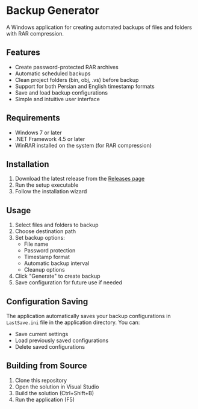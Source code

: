 # Backup Generator

A Windows application for creating automated backups of files and folders with RAR compression.

## Features

- Create password-protected RAR archives
- Automatic scheduled backups
- Clean project folders (bin, obj, .vs) before backup
- Support for both Persian and English timestamp formats
- Save and load backup configurations
- Simple and intuitive user interface

## Requirements

- Windows 7 or later
- .NET Framework 4.5 or later
- WinRAR installed on the system (for RAR compression)

## Installation

1. Download the latest release from the [Releases page](#)
2. Run the setup executable
3. Follow the installation wizard

## Usage

1. Select files and folders to backup
2. Choose destination path
3. Set backup options:
   - File name
   - Password protection
   - Timestamp format
   - Automatic backup interval
   - Cleanup options
4. Click "Generate" to create backup
5. Save configuration for future use if needed

## Configuration Saving

The application automatically saves your backup configurations in `LastSave.ini` file in the application directory. You can:

- Save current settings
- Load previously saved configurations
- Delete saved configurations

## Building from Source

1. Clone this repository
2. Open the solution in Visual Studio
3. Build the solution (Ctrl+Shift+B)
4. Run the application (F5)
